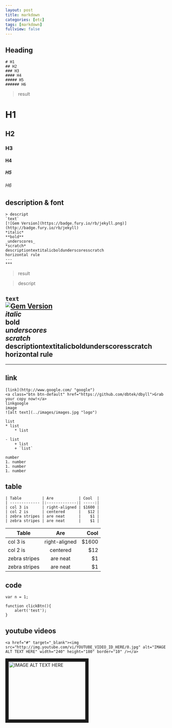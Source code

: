 ```yaml
---
layout: post
title: markdown
categories: [etc]
tags: [markdown]
fullview: false
---
```


## Heading  
	
	# H1
	## H2
	### H3
	#### H4
	##### H5
	###### H6

> result  

# H1
## H2
### H3
#### H4
##### H5
###### H6

## description & font  
	
	> descript
	`text`
	[![Gem Version](https://badge.fury.io/rb/jekyll.png)](http://badge.fury.io/rb/jekyll)
	*italic*
	**bold**
	_underscores_
	*scratch*
	descriptiontextitalicboldunderscoresscratch
	horizontal rule
	---
	***

> result  

> descript  

`text`  
[![Gem Version](https://badge.fury.io/rb/jekyll.png)](http://badge.fury.io/rb/jekyll)  
*italic*  
**bold**  
_underscores_  
*scratch*  
descriptiontextitalicboldunderscoresscratch  
horizontal rule  
---  
***  

## link  
	
	[link](http://www.google.com/ "google")
	<a class="btn btn-default" href="https://github.com/dbtek/dbyll">Grab your copy now!</a>
	linkgoogle
	image
	![alt text](../images/images.jpg "logo")

	list
	* list  
		* list  

	- list
		+ list
		+ `list`

	number
	1. number
	1. number
	1. number

## table  
	
	| Table         | Are           | Cool  |
	| ------------- |:-------------:| -----:|
	| col 3 is      | right-aligned | $1600 |
	| col 2 is      | centered      |   $12 |
	| zebra stripes | are neat      |    $1 |
	| zebra stripes | are neat      |    $1 |

| Table         | Are           | Cool  |
| ------------- |:-------------:| -----:|
| col 3 is      | right-aligned | $1600 |
| col 2 is      | centered      |   $12 |
| zebra stripes | are neat      |    $1 |
| zebra stripes | are neat      |    $1 |

## code  
	
	var n = 1;

	function clickBtn(){
		alert('test');
	}

## youtube videos  
	<a href="#" target="_blank"><img src="http://img.youtube.com/vi/YOUTUBE_VIDEO_ID_HERE/0.jpg" alt="IMAGE ALT TEXT HERE" width="240" height="180" border="10" /></a>

<a href="#" target="_blank"><img src="http://img.youtube.com/vi/YOUTUBE_VIDEO_ID_HERE/0.jpg" alt="IMAGE ALT TEXT HERE" width="240" height="180" border="10" /></a>